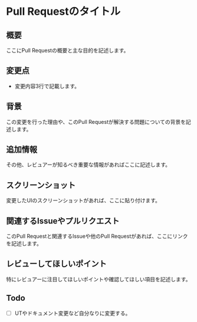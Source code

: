 # Pull Requestのタイトル

## 概要
ここにPull Requestの概要と主な目的を記述します。

## 変更点
- 変更内容3行で記載します。

## 背景
この変更を行った理由や、このPull Requestが解決する問題についての背景を記述します。

## 追加情報
その他、レビュアーが知るべき重要な情報があればここに記述します。

## スクリーンショット
変更したUIのスクリーンショットがあれば、ここに貼り付けます。

## 関連するIssueやプルリクエスト
このPull Requestと関連するIssueや他のPull Requestがあれば、ここにリンクを記述します。

## レビューしてほしいポイント
特にレビュアーに注目してほしいポイントや確認してほしい項目を記述します。

## Todo
- [ ] UTやドキュメント変更など自分なりに変更する。